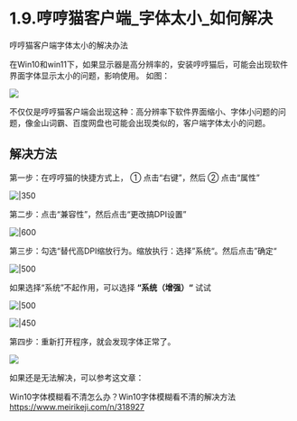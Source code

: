 # 1.9.哼哼猫客户端_字体太小_如何解决

哼哼猫客户端字体太小的解决办法

在Win10和win11下，如果显示器是高分辨率的，安装哼哼猫后，可能会出现软件界面字体显示太小的问题，影响使用。 如图：

![](https://mdnice007.oss-cn-beijing.aliyuncs.com/obsidian/202211241050282.png)

不仅仅是哼哼猫客户端会出现这种：高分辨率下软件界面缩小、字体小问题的问题，像金山词霸、百度网盘也可能会出现类似的，客户端字体太小的问题。 

## 解决方法

第一步：在哼哼猫的快捷方式上，
① 点击“右键”，然后 ② 点击“属性”

![|350](https://mdnice007.oss-cn-beijing.aliyuncs.com/obsidian/202211241104830.png)

第二步：点击“兼容性”，然后点击“更改搞DPI设置”

![|600](https://mdnice007.oss-cn-beijing.aliyuncs.com/obsidian/202211241105482.png)

第三步：勾选“替代高DPI缩放行为。缩放执行：选择”系统“。然后点击”确定“

![|500](https://mdnice007.oss-cn-beijing.aliyuncs.com/obsidian/202211241108430.png)

如果选择“系统”不起作用，可以选择 **“系统（增强）“** 试试

![|500](https://mdnice007.oss-cn-beijing.aliyuncs.com/obsidian/202211241111032.png)



![|450](https://mdnice007.oss-cn-beijing.aliyuncs.com/obsidian/202211241112124.png)

第四步：重新打开程序，就会发现字体正常了。 

![](https://mdnice007.oss-cn-beijing.aliyuncs.com/obsidian/202211241113210.png)


如果还是无法解决，可以参考这文章：

Win10字体模糊看不清怎么办？Win10字体模糊看不清的解决方法 https://www.meirikeji.com/n/318927






